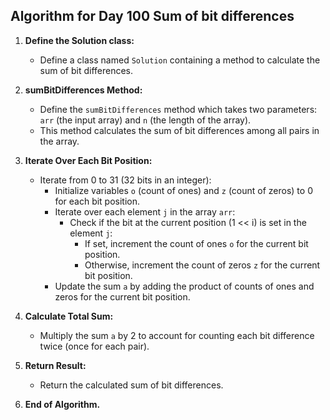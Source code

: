 ## Algorithm for Day 100 **Sum of bit differences**

1. **Define the Solution class:**
   - Define a class named `Solution` containing a method to calculate the sum of bit differences.

2. **sumBitDifferences Method:**
   - Define the `sumBitDifferences` method which takes two parameters: `arr` (the input array) and `n` (the length of the array).
   - This method calculates the sum of bit differences among all pairs in the array.

3. **Iterate Over Each Bit Position:**
   - Iterate from 0 to 31 (32 bits in an integer):
     - Initialize variables `o` (count of ones) and `z` (count of zeros) to 0 for each bit position.
     - Iterate over each element `j` in the array `arr`:
       - Check if the bit at the current position (1 << i) is set in the element `j`:
         - If set, increment the count of ones `o` for the current bit position.
         - Otherwise, increment the count of zeros `z` for the current bit position.
     - Update the sum `a` by adding the product of counts of ones and zeros for the current bit position.

4. **Calculate Total Sum:**
   - Multiply the sum `a` by 2 to account for counting each bit difference twice (once for each pair).

5. **Return Result:**
   - Return the calculated sum of bit differences.

6. **End of Algorithm.**